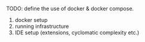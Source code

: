 TODO: define the use of docker & docker compose.
1. docker setup
2. running infrastructure
3. IDE setup (extensions, cyclomatic complexity etc.)